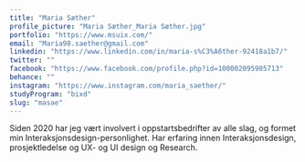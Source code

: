 ```yaml
---
title: "Maria Sæther"
profile_picture: "Maria Sæther_Maria Sæther.jpg"
portfolio: "https://www.msuix.com/"
email: "Maria98.saether@gmail.com"
linkedin: "https://www.linkedin.com/in/maria-s%C3%A6ther-92418a1b7/"
twitter: ""
facebook: "https://www.facebook.com/profile.php?id=100002095905713"
behance: ""
instagram: "https://www.instagram.com/maria_saether/"
studyProgram: "bixd"
slug: "masae"
---
```


Siden 2020 har jeg vært involvert i oppstartsbedrifter av alle slag, og formet min Interaksjonsdesign-personlighet. Har erfaring innen Interaksjonsdesign, prosjektledelse og UX- og UI design og Research.
